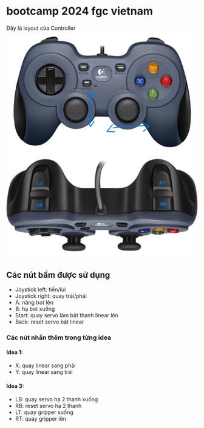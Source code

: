 # bootcamp 2024 fgc vietnam
Đây là layout của Controller
![](./front.jpg)
![](./trigger.jpg)
## Các nút bấm được sử dụng
- Joystick left: tiến/lùi
- Joystick right: quay trái/phải
- A: nâng bot lên
- B: hạ bot xuống
- Start: quay servo làm bật thanh linear lên
- Back: reset servo bật linear
### Các nút nhấn thêm trong từng idea
#### Idea 1:
- X: quay linear sang phải
- Y: quay linear sang trái
#### Idea 3:
- LB: quay servo hạ 2 thanh xuống
- RB: reset servo hạ 2 thanh
- LT: quay gripper xuống
- RT: quay gripper lên